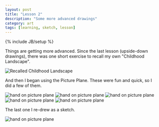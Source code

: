 ```yaml
---
layout: post
title: "Lesson 2"
description: "Some more advanced drawings"
category: art
tags: [learning, sketch, lesson]
---
```

{% include JB/setup %}
<p>Things are getting more advanced. Since the last lesson (upside-down drawings), there was one short exercise to recall my own "Childhood Landscape".</p>
<img src="{{ BASE_PATH }}/assets/images/recalled_childhood_landscape_sm.jpg" alt="Recalled Childhood Landscape" class="img-left"/>
<p>And then I began using the Picture Plane. These were fun and quick, so I did a few of them.</p>
<img src="{{ BASE_PATH }}/assets/images/hand1_sm.jpg" alt="hand on picture plane" class="img-left"/>
<img src="{{ BASE_PATH }}/assets/images/hand2_sm.jpg" alt="hand on picture plane" class="img-left"/>
<img src="{{ BASE_PATH }}/assets/images/hand3_sm.jpg" alt="hand on picture plane" class="img-left"/>
<img src="{{ BASE_PATH }}/assets/images/hand4_sm.jpg" alt="hand on picture plane" class="img-left"/>
<img src="{{ BASE_PATH }}/assets/images/hand4_1_sm.jpg" alt="hand on picture plane" class="img-left"/>
<p>The last one I re-drew as a sketch.</p>
<img src="{{ BASE_PATH }}/assets/images/hand4_final_sm.jpg" alt="hand on picture plane" class="img-left"/>
